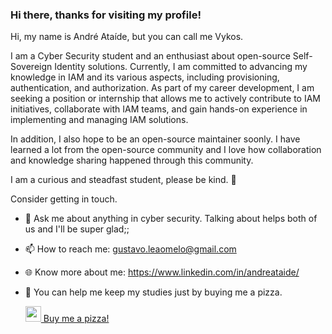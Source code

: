 ### Hi there, thanks for visiting my profile!

Hi, my name is André Ataíde, but you can call me Vykos. 

I am a Cyber Security student and an enthusiast about open-source Self-Sovereign Identity solutions. Currently, I am committed to advancing my knowledge in IAM and its various aspects, including provisioning, authentication, and authorization. As part of my career development, I am seeking a position or internship that allows me to actively contribute to IAM initiatives, collaborate with IAM teams, and gain hands-on experience in implementing and managing IAM solutions. 

In addition, I also hope to be an open-source maintainer soonly. I have learned a lot from the open-source community and I love how collaboration and knowledge sharing happened through this community.

I am a curious and steadfast student, please be kind. 🙂

Consider getting in touch.

  * 💬 Ask me about anything in cyber security. Talking about helps both of us and I'll be super glad;;
  * 📫 How to reach me: gustavo.leaomelo@gmail.com
  * 🌐 Know more about me: https://www.linkedin.com/in/andreataide/ 
  * 🍕 You can help me keep my studies just by buying me a pizza.

    <a href="https://www.buymeacoffee.com/Vykos">
      <img src="https://pbs.twimg.com/media/FzAgVPpWcC8YDXI?format=png&name=small" width="25px"> Buy me a pizza!
    </a>
